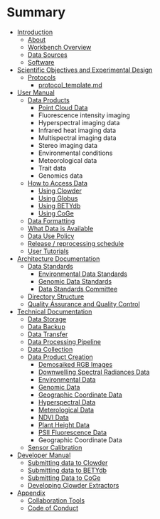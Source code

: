 # Summary

* [Introduction](README.md)
    * [About](about.md)
    * [Workbench Overview](workbench-overview.md)
    * [Data Sources](data-sources.md)
    * [Software](software.md)
* [Scientific Objectives and Experimental Design](user/scientific-objectives-and-experimental-design.md)
    * [Protocols](user/protocols.md)
        * [protocol\_template.md](user/protocol_template.md)
* [User Manual](user/user-manual.md)
    * [Data Products](user/data-products.md)
        * [Point Cloud Data](products/point-cloud-data.md)
        * Fluorescence intensity imaging
        * Hyperspectral imaging data
        * Infrared heat imaging data
        * Multispectral imaging data
        * Stereo imaging data
        * Environmental conditions
        * Meteorological data
        * Trait data
        * Genomics data
    * [How to Access Data](user/how-to-access-data.md)
        * [Using Clowder](user/using-clowder.md)
        * [Using Globus](user/using-globus.md)
        * [Using BETYdb](user/using-betydb.md)
        * [Using CoGe](user/using-coge.md)
    * [Data Formatting](user/data-formatting.md)
    * [What Data is Available](user/what-data-is-available.md)
    * [Data Use Policy](user/data_release_policy.md)
    * [Release \/ reprocessing schedule](user/release_schedule.md)
    * [User Tutorials](user/user-tutorials.md)
* [Architecture Documentation](architecture-documentation.md)
    * [Data Standards](data-standards.md)
        * [Environmental Data Standards](environmental-data.md)
        * [Genomic Data Standards](genomic-data-standards.md)
        * [Data Standards Committee](data-standards-committee.md)
    * [Directory Structure](directory-structure.md)
    * [Quality Assurance and Quality Control](qaqc.md)
* [Technical Documentation](technical-documentation.md)
    * [Data Storage](data-storage.md)
    * [Data Backup](data-backup.md)
    * [Data Transfer](data-transfer.md)
    * [Data Processing Pipeline](data-processing-pipeline.md)
    * [Data Collection](data-collection.md)
    * [Data Product Creation](data-product-creation.md)
        * [Demosaiked RGB Images](demosaiced-rgb-image-product-creation.md)
        * [Downwelling Spectral Radiances Data](downwelling-spectral-radiances-data.md)
        * [Environmental Data](environmental-data-product.md)
        * [Genomic Data](genomic-data-product.md)
        * [Geographic Coordinate Data](geographic-coordinate-data.md)
        * [Hyperspectral Data](hyperspectral-data.md)
        * [Meterological Data](meterological-data.md)
        * [NDVI Data](ndvi-data.md)
        * [Plant Height Data](plant-height-data.md)
        * [PSII Fluorescence Data](psii-fluorescence-data.md)
        * Geographic Coordinate Data
    * [Sensor Calibration](sensor-calibration.md)
* [Developer Manual](developer-manual.md)
    * [Submitting data to Clowder](submitting-data-to-clowder.md)
    * [Submitting data to BETYdb](submitting-data-to-betydb.md)
    * [Submitting Data to CoGe](submitting-data-to-coge.md)
    * [Developing Clowder Extractors](developing-clowder-extractors.md)
* [Appendix](appendix.md)
    * [Collaboration Tools](collaboration_tools.md)
    * [Code of Conduct](code_of_conduct.md)

